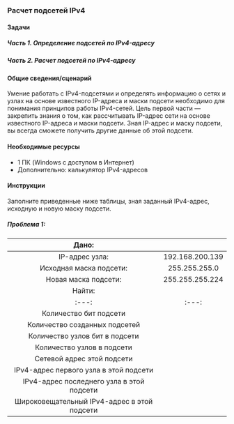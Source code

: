 ### Расчет подсетей IPv4
#### Задачи
##### Часть 1. Определение подсетей по IPv4-адресу
##### Часть 2. Расчет подсетей по IPv4-адресу
#### Общие сведения/сценарий
Умение работать с IPv4-подсетями и определять информацию о сетях и узлах на основе известного IP-адреса и маски подсети необходимо для понимания принципов работы IPv4-сетей. Цель первой части — закрепить знания о том, как рассчитывать IP-адрес сети на основе известного IP-адреса и маски подсети. Зная IP-адрес и маску подсети, вы всегда сможете получить другие данные об этой подсети.  
#### Необходимые ресурсы
- 1 ПК (Windows с доступом в Интернет)  
- Дополнительно: калькулятор IPv4-адресов  
#### Инструкции
Заполните приведенные ниже таблицы, зная заданный IPv4-адрес, исходную и новую маску подсети.  
##### Проблема 1:
|Дано: ||
|:---:|:---:|
|IP-адрес узла:|192.168.200.139|
|Исходная маска подсети:|255.255.255.0|
|Новая маска подсети:|255.255.255.224|  
|Найти: ||
|:---:|:---:|
|Количество бит подсети| |
|Количество созданных подсетей| |
|Количество узлов бит в подсети| |
|Количество узлов в подсети| |
|Сетевой адрес этой подсети| |
|IPv4-адрес первого узла в этой подсети| |
|IPv4-адрес последнего узла в этой подсети| |
|Широковещательный IPv4-адрес в этой подсети| |
